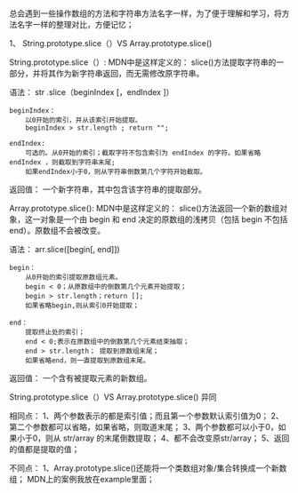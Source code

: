 ##
总会遇到一些操作数组的方法和字符串方法名字一样，为了便于理解和学习，将方法名字一样的整理对比，方便记忆；

1、 String.prototype.slice（）VS Array.prototype.slice()

String.prototype.slice（）:
 MDN中是这样定义的：
 slice()方法提取字符串的一部分，并将其作为新字符串返回，而无需修改原字符串。

 语法：
    str .slice（beginIndex [，endIndex ]）

    beginIndex：
        以0开始的索引，并从该索引开始提取。
        beginIndex > str.length ; return "";

    endIndex:
        可选的。从0开始的索引；截取字符不包含索引为 endIndex 的字符。如果省略 endIndex ，则截取到字符串末尾;
        如果endIndex小于0，则从字符串倒数第几个字符开始截取。

 返回值：
    一个新字符串，其中包含该字符串的提取部分。


Array.prototype.slice():
 MDN中是这样定义的：
 slice()方法返回一个新的数组对象，这一对象是一个由 begin 和 end 决定的原数组的浅拷贝（包括 begin 不包括 end）。原数组不会被改变。

 语法：
    arr.slice([begin[, end]])

    begin：
        从0开始的索引提取原数组元素。
        begin < 0；从原数组中的倒数第几个元素开始提取；
        begin > str.length；return [];
        如果省略begin,则从索引0开始提取；

    end：
        提取终止处的索引；
        end < 0;表示在原数组中的倒数第几个元素结束抽取；
        end > str.length； 提取到原数组末尾；
        如果省略end，则一直提取到原数组末尾。

返回值：
    一个含有被提取元素的新数组。


String.prototype.slice（）VS Array.prototype.slice() 异同

相同点：
    1、两个参数表示的都是索引值；而且第一个参数默认索引值为0；
    2、第二个参数都可以省略，如果省略，则取道末尾；
    3、两个参数都可以小于0，如果小于0，则从 str/array 的末尾倒数提取；
    4、都不会改变原str/array；
    5、返回的值都是提取的值；

不同点：
    1、Array.prototype.slice()还能将一个类数组对象/集合转换成一个新数组；
    MDN上的案例我放在example里面；
